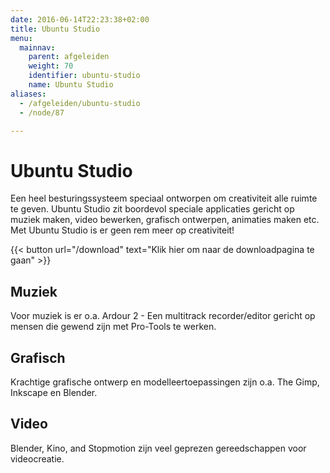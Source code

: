 ```yaml
---
date: 2016-06-14T22:23:38+02:00
title: Ubuntu Studio
menu:
  mainnav:
    parent: afgeleiden
    weight: 70
    identifier: ubuntu-studio
    name: Ubuntu Studio
aliases:
  - /afgeleiden/ubuntu-studio
  - /node/87

---
```


# Ubuntu Studio

Een heel besturingssysteem speciaal ontworpen om creativiteit alle ruimte te geven. Ubuntu Studio zit boordevol speciale applicaties gericht op muziek maken, video bewerken, grafisch ontwerpen, animaties maken etc. Met Ubuntu Studio is er geen rem meer op creativiteit!

{{< button url="/download" text="Klik hier om naar de downloadpagina te gaan" >}}

## Muziek

Voor muziek is er o.a. Ardour 2 - Een multitrack recorder/editor gericht op mensen die gewend zijn met Pro-Tools te werken.

## Grafisch

Krachtige grafische ontwerp en modelleertoepassingen zijn o.a. The Gimp, Inkscape en Blender.

## Video

Blender, Kino, and Stopmotion zijn veel geprezen gereedschappen voor videocreatie.
